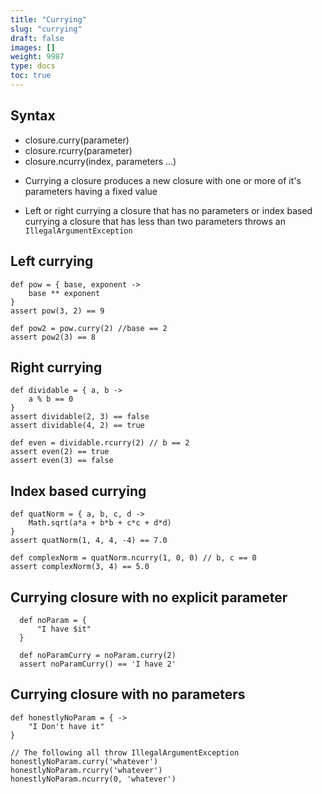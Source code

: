 ```yaml
---
title: "Currying"
slug: "currying"
draft: false
images: []
weight: 9987
type: docs
toc: true
---
```


## Syntax
- closure.curry(parameter)
- closure.rcurry(parameter)
- closure.ncurry(index, parameters ...)

* Currying a closure produces a new closure with one or more of it's parameters having a fixed value

* Left or right currying a closure that has no parameters or index based currying a closure that has less than two parameters throws an `IllegalArgumentException`


## Left currying
    def pow = { base, exponent ->
        base ** exponent
    }
    assert pow(3, 2) == 9

    def pow2 = pow.curry(2) //base == 2
    assert pow2(3) == 8


## Right currying
    def dividable = { a, b ->
        a % b == 0
    }
    assert dividable(2, 3) == false
    assert dividable(4, 2) == true

    def even = dividable.rcurry(2) // b == 2
    assert even(2) == true
    assert even(3) == false


## Index based currying
    def quatNorm = { a, b, c, d ->
        Math.sqrt(a*a + b*b + c*c + d*d)
    }
    assert quatNorm(1, 4, 4, -4) == 7.0

    def complexNorm = quatNorm.ncurry(1, 0, 0) // b, c == 0
    assert complexNorm(3, 4) == 5.0


## Currying closure with no explicit parameter
      def noParam = { 
          "I have $it"
      }

      def noParamCurry = noParam.curry(2)
      assert noParamCurry() == 'I have 2'

## Currying closure with no parameters
    def honestlyNoParam = { ->
        "I Don't have it"
    }

    // The following all throw IllegalArgumentException
    honestlyNoParam.curry('whatever')
    honestlyNoParam.rcurry('whatever')
    honestlyNoParam.ncurry(0, 'whatever')

